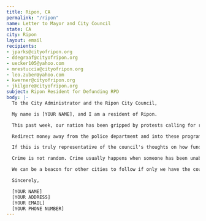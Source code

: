 ```yaml
---
title: Ripon, CA
permalink: "/ripon"
name: Letter to Mayor and City Council
state: CA
city: Ripon
layout: email
recipients:
- jparks@cityofripon.org
- ddegraaf@cityofripon.org
- uecker105@yahoo.com
- mrestuccia@cityofripon.org
- leo.zuber@yahoo.com
- kwerner@cityofripon.org
- jkilgore@cityofripon.org
subject: Ripon Resident for Defunding RPD
body: |-
  To the City Administrator and the Ripon City Council,

  My name is [YOUR NAME], and I am a resident of Ripon.

  This past week, our nation has been gripped by protests calling for rapid and meaningful change with regard to police brutality, an end to racism and anti-Blackness, and immediate reform in how Black people are treated in America. Accordingly, it has come to my attention that the budget for 2019-2020 is poorly allocated. I am emailing you to demand an ethical and equal reallocation of the Ripon expense budget away from Ripon Police Department and towards the community center, parks, and the library.

  Redirect money away from the police department and into these programs that will benefit public health and the community. The budget for 2019-2020 suggests that the largest fraction of the city's budget should go to policing ($6,557,258) whereas the budget for the community center is a mere $98,971.

  If this is truly representative of the council's thoughts on how funds should be allocated, I am ashamed to call Ripon my home, and I am ashamed to call you my elected officials.

  Crime is not random. Crime usually happens when someone has been unable to meet their basic needs through other means. So, to really “fight crime,” we don’t need more police officers - we need more jobs, more educational opportunities, more arts programs, more community centers, more mental health resources, as well as more of a say in how our own communities function. This is a long transition process but change starts with reallocating this funding!

  We can be a beacon for other cities to follow if only we have the courage to change.

  Sincerely,

  [YOUR NAME]
  [YOUR ADDRESS]
  [YOUR EMAIL]
  [YOUR PHONE NUMBER]
---
```


